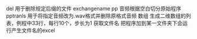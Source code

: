 del 用于删除规定后缀的文件
exchangename
pp 音频根据空白切分原始程序
pptranls 用于将指定音频改为.wav格式并删除原格式音频
数组 生成二维数组的列表，例程中33行，每行10个，步长为1
获取文件名 把程序加到某一文件夹下会运行产生文件名的excel